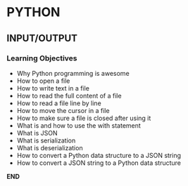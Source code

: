 # PYTHON
## INPUT/OUTPUT

### Learning Objectives
*   Why Python programming is awesome
*   How to open a file
*   How to write text in a file
*   How to read the full content of a file
*   How to read a file line by line
*   How to move the cursor in a file
*   How to make sure a file is closed after using it
*   What is and how to use the with statement
*   What is JSON
*   What is serialization
*   What is deserialization
*   How to convert a Python data structure to a JSON string
*   How to convert a JSON string to a Python data structure

__________END__________
